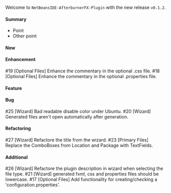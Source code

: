 Welcome to `NetBeansIDE-AfterburnerFX-Plugin` with the new release `v0.1.2`.



#### Summary
* Point
* Other point



#### New



#### Enhancement
#19 [Optional Files] Enhance the commentary in the optional .css file.
#18 [Optional Files] Enhance the commentary in the optional .properties file.



#### Feature



#### Bug
#25 [Wizard] Bad readable disable color under Ubuntu.
#20 [Wizard] Generated files aren't open automatically after generation.



#### Refactoring
#27 [Wizard] Refactore the title from the wizard.
#23 [Primary Files] Replace the ComboBoxes from Location and Package with TextFields.



#### Additional



[//]: # (Issues which will be integrated in this release)
#26 [Wizard] Refactore the plugin description in wizard when selecting the file type.
#21 [Wizard] generated fxml, css and properties files should be lowercase.
#17 [Optional Files] Add functionality for creating/checking a 'configuration.properties'.
